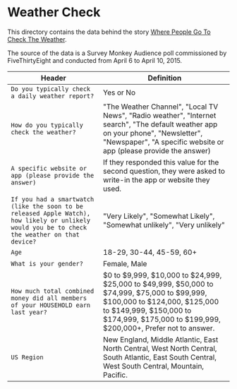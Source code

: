 # Weather Check

This directory contains the data behind the story [Where People Go To Check The Weather](http://fivethirtyeight.com/datalab/weather-forecast-news-app-habits).

The source of the data is a Survey Monkey Audience poll commissioned by FiveThirtyEight and conducted from April 6 to April 10, 2015.

Header | Definition
---|---------
`Do you typically check a daily weather report?` | Yes or No
`How do you typically check the weather?` | "The Weather Channel", "Local TV News", "Radio weather", "Internet search", "The default weather app on your phone", "Newsletter", "Newspaper", "A specific website or app (please provide the answer)
`A specific website or app (please provide the answer)` | If they responded this value for the second question, they were asked to write-in the app or website they used.
`If you had a smartwatch (like the soon to be released Apple Watch), how likely or unlikely would you be to check the weather on that device?` | "Very Likely", "Somewhat Likely", "Somewhat unlikely", "Very unlikely"
`Age` | 18-29, 30-44, 45-59, 60+
`What is your gender?` | Female, Male
`How much total combined money did all members of your HOUSEHOLD earn last year?` | $0 to $9,999, $10,000 to $24,999, $25,000 to $49,999, $50,000 to $74,999, $75,000 to $99,999, $100,000 to $124,000, $125,000 to $149,999, $150,000 to $174,999, $175,000 to $199,999, $200,000+, Prefer not to answer.
`US Region` | New England, Middle Atlantic, East North Central, West North Central, South Atlantic, East South Central, West South Central, Mountain, Pacific.
